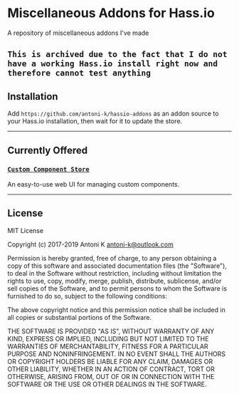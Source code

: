# Miscellaneous Addons for Hass.io
A repository of miscellaneous addons I've made

## `This is archived due to the fact that I do not have a working Hass.io install right now and therefore cannot test anything`

## Installation
Add `https://github.com/antoni-k/hassio-addons` as an addon source to your Hass.io installation, then wait for it to update the store.

---
## Currently Offered
### [`Custom Component Store`](custom-component-store/README.md)
An easy-to-use web UI for managing custom components.

---
## License
MIT License

Copyright (c) 2017-2019 Antoni K <antoni-k@outlook.com>

Permission is hereby granted, free of charge, to any person obtaining a copy
of this software and associated documentation files (the "Software"), to deal
in the Software without restriction, including without limitation the rights
to use, copy, modify, merge, publish, distribute, sublicense, and/or sell
copies of the Software, and to permit persons to whom the Software is
furnished to do so, subject to the following conditions:

The above copyright notice and this permission notice shall be included in all
copies or substantial portions of the Software.

THE SOFTWARE IS PROVIDED "AS IS", WITHOUT WARRANTY OF ANY KIND, EXPRESS OR
IMPLIED, INCLUDING BUT NOT LIMITED TO THE WARRANTIES OF MERCHANTABILITY,
FITNESS FOR A PARTICULAR PURPOSE AND NONINFRINGEMENT. IN NO EVENT SHALL THE
AUTHORS OR COPYRIGHT HOLDERS BE LIABLE FOR ANY CLAIM, DAMAGES OR OTHER
LIABILITY, WHETHER IN AN ACTION OF CONTRACT, TORT OR OTHERWISE, ARISING FROM,
OUT OF OR IN CONNECTION WITH THE SOFTWARE OR THE USE OR OTHER DEALINGS IN THE
SOFTWARE.
